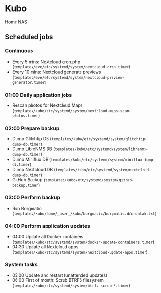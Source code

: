 # Kubo

Home NAS

## Scheduled jobs

### Continuous

- Every 5 mins: Nextcloud cron.php (`templates/eve/etc/systemd/system/nextcloud-cron.timer`)
- Every 10 mins: Nextcloud generate previews (`templates/eve/etc/systemd/system/nextcloud-preview-generator.timer`)

### 01:00 Daily application jobs

- Rescan photos for Nextcloud Maps (`templates/kubo/etc/systemd/system/nextcloud-maps-scan-photos.timer`)

### 02:00 Prepare backup

- Dump Glitchtip DB (`templates/kubo/etc/systemd/system/glitchtip-dump-db.timer`)
- Dump LibreNMS DB (`templates/kubo/etc/systemd/system/librenms-dump-db.timer`)
- Dump Miniflux DB (`templates/kubo/etc/systemd/system/miniflux-dump-db.timer`)
- Dump Nextcloud DB (`templates/kubo/etc/systemd/system/nextcloud-dump-db.timer`)
- GitHub Backup (`templates/kubo/etc/systemd/system/github-backup.timer`)

### 03:00 Perform backup

- Run Borgmatic (`templates/kubo/home/_user_/kubo/borgmatic/borgmatic.d/crontab.txt`)

### 04:00 Perform application updates

- 04:00 Update all Docker containers (`templates/kubo/etc/systemd/system/docker-update-containers.timer`)
- 04:30 Update all Nextcloud apps (`templates/kubo/etc/systemd/system/nextcloud-update-apps.timer`)

### System tasks

- 05:00 Update and restart (unattended updates)
- 06:00 First of month: Scrub BTRFS filesystem (`templates/kubo/etc/systemd/system/btrfs-scrub-*.timer`)
